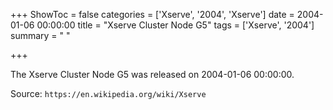 +++
ShowToc = false
categories = ['Xserve', '2004', 'Xserve']
date = 2004-01-06 00:00:00
title = "Xserve Cluster Node G5"
tags = ['Xserve', '2004']
summary = " "

+++

The Xserve Cluster Node G5 was released on 2004-01-06 00:00:00.

Source: `https://en.wikipedia.org/wiki/Xserve`
